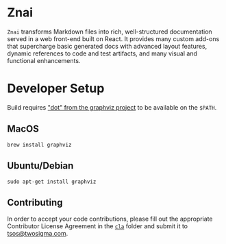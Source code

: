# Znai

`Znai` transforms Markdown files into rich, well-structured documentation served in a web front-end built on React. It provides many custom add-ons that supercharge basic generated docs with advanced layout features, dynamic references to code and test artifacts, and many visual and functional enhancements.

# Developer Setup

Build requires ["dot" from the graphviz project](http://www.graphviz.org/) to be available on the `$PATH`.

## MacOS
```
brew install graphviz
```

## Ubuntu/Debian
```
sudo apt-get install graphviz
```

## Contributing

In order to accept your code contributions, please fill out the appropriate Contributor License Agreement in the [`cla`](cla) folder and submit it to tsos@twosigma.com.
